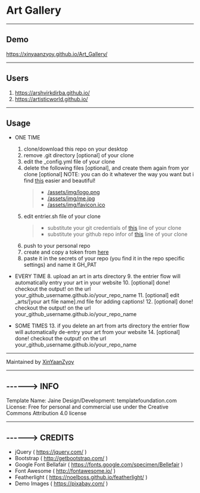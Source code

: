 # Art Gallery
-------
## Demo
 https://xinyaanzyoy.github.io/Art_Gallery/

-------
## Users
1. https://arshvirkdirba.github.io/
2. https://artisticworld.github.io/

-------
## Usage
- ONE TIME
    1. clone/download this repo on your desktop
    2. remove .git directory [optional] of your clone
    2. edit the _config.yml file of your clone
    3. delete the following files [optional], and create them again from yor clone [optional]
        NOTE: you can do it whatever the way you want but i find [this](https://flamingtext.com/) easier and beautiful!
        > - [/assets/img/logo.png](/assets/img/logo.png)
        > - [/assets/img/me.jpg](/assets/img/me.jpg)
        > - [/assets/img/favicon.ico](/assets/img/favicon.ico)
    4. edit entrier.sh file of your clone
        > - substitute your git credentials of [this](https://github.com/XinYaanZyoy/Art_Gallery/blob/e787a1751aea6acecf4328e8be3f7104621c5355/entrier.sh#L36) line of your clone
        > - substitute your github repo infor of [this](https://github.com/XinYaanZyoy/Art_Gallery/blob/e787a1751aea6acecf4328e8be3f7104621c5355/entrier.sh#L39) line of your clone
    5. push to your personal repo
    6. create and copy a token from [here](https://github.com/settings/tokens)
    7. paste it in the secrets of your repo (you find it in the repo specific settings) and name it GH_PAT

- EVERY TIME
    8. upload an art in arts directory
    9. the entrier flow will automatically entry your art in your website
    10. [optional] done! checkout the output! on the url your_github_username.github.io/your_repo_name
    11. [optional] edit _arts/[your art file name].md file for adding captions!
    12. [optional] done! checkout the output! on the url your_github_username.github.io/your_repo_name

- SOME TIMES
    13. if you delete an art from arts directory the entrier flow will automatically de-entry your art from your website
    14. [optional] done! checkout the output! on the url your_github_username.github.io/your_repo_name
--------
Maintained by [XinYaanZyoy](https://XinYaanZyoy.github.io)

-----------------------------------------------------------------------------------------------------------------------
------> INFO
-----------------------------------------------------------------------------------------------------------------------

Template Name: Jaine
Design/Development: templatefoundation.com
License: Free for personal and commercial use under the Creative Commons Attribution 4.0 license


-----------------------------------------------------------------------------------------------------------------------
------> CREDITS
-----------------------------------------------------------------------------------------------------------------------

- jQuery ( https://jquery.com/ )
- Bootstrap ( http://getbootstrap.com/ )
- Google Font Bellafair ( https://fonts.google.com/specimen/Bellefair )
- Font Awesome ( http://fontawesome.io/ )
- Featherlight ( https://noelboss.github.io/featherlight/ )
- Demo Images ( https://pixabay.com/ )
